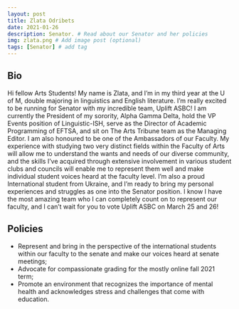 ```yaml
---
layout: post
title: Zlata Odribets
date: 2021-01-26
description: Senator. # Read about our Senator and her policies
img: zlata.png # Add image post (optional)
tags: [Senator] # add tag
---
```

## Bio

Hi fellow Arts Students! My name is Zlata, and I’m in my third year at the U of M, double majoring in linguistics and English literature. I’m really excited to be running for Senator with my incredible team, Uplift ASBC! I am currently the President of my sorority, Alpha Gamma Delta, hold the VP Events position of Linguistic-ISH, serve as the Director of Academic Programming of EFTSA, and sit on The Arts Tribune team as the Managing Editor. I am also honoured to be one of the Ambassadors of our Faculty. My experience with studying two very distinct fields within the Faculty of Arts will allow me to understand the wants and needs of our diverse community, and the skills I’ve acquired through extensive involvement in various student clubs and councils will enable me to represent them well and make individual student voices heard at the faculty level. I’m also a proud International student from Ukraine, and I’m ready to bring my personal experiences and struggles as one into the Senator position. I know I have the most amazing team who I can completely count on to represent our faculty, and I can’t wait for you to vote Uplift ASBC on March 25 and 26!

## Policies

- Represent and bring in the perspective of the international students  within our faculty to the senate and make our voices heard at senate meetings;
- Advocate for compassionate grading for the mostly online fall 2021 term;
- Promote an environment that recognizes the importance of mental health and acknowledges stress and challenges that come with education.







